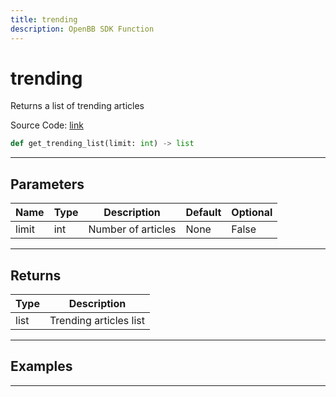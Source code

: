 ```yaml
---
title: trending
description: OpenBB SDK Function
---
```


# trending

Returns a list of trending articles

Source Code: [link](https://github.com/OpenBB-finance/OpenBBTerminal/tree/main/openbb_terminal/stocks/discovery/seeking_alpha_model.py#L100)

```python
def get_trending_list(limit: int) -> list
```
---

## Parameters

| Name | Type | Description | Default | Optional |
| ---- | ---- | ----------- | ------- | -------- |
| limit | int | Number of articles | None | False |

---

## Returns

| Type | Description |
| ---- | ----------- |
| list | Trending articles list |

---

## Examples

---

